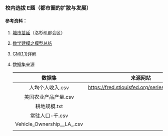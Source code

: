 ### 校内选拔 E题（都市圈的扩散与发展）



#### 参考资料：

1. [城市蔓延](https://zh.wikipedia.org/wiki/%E5%9F%8E%E5%B8%82%E8%94%93%E5%BB%B6)（洛杉矶都会区）

2. [数学建模之模型总结](https://blog.csdn.net/li_wei_quan/article/details/79199168)

3. [GM(1,1)详解](https://www.cnblogs.com/Qling/p/9299851.html)

4. 数据集来源

   |           数据集           |                   来源网站                   |
   | :------------------------: | :------------------------------------------: |
   |      人均个人收入.csv      | https://fred.stlouisfed.org/series/PCPI06037 |
   |    美国农业产品产量.csv    |                                              |
   |        耕地规模.txt        |                                              |
   |      常驻人口-千.csv       |                                              |
   | Vehicle_Ownership__LA_.csv |                                              |
   |                            |                                              |

    



